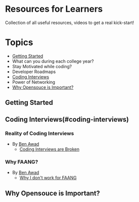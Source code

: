 # Resources for Learners
Collection of all useful resources, videos to get a real kick-start!

# Topics
- [Getting Started](#getting-started)
- What can you during each college year?
- Stay Motivated while coding?
- Developer Roadmaps
- [Coding Interviews](#coding-interviews)
- Power of Networking
- [Why Opensouce is Important?](#why-opensource-is-important)

## Getting Started


## Coding Interviews(#coding-interviews)

### Reality of Coding Interviews

- By [Ben Awad](https://www.youtube.com/channel/UC-8QAzbLcRglXeN_MY9blyw)
  - [Coding Interviews are Broken](https://www.youtube.com/watch?v=bx3--22D4E4)

### Why FAANG?

- By [Ben Awad](https://www.youtube.com/channel/UC-8QAzbLcRglXeN_MY9blyw)
  - [Why I don't work for FAANG](https://www.youtube.com/watch?v=fhr3yxYf-P0)


## Why Opensouce is Important?
